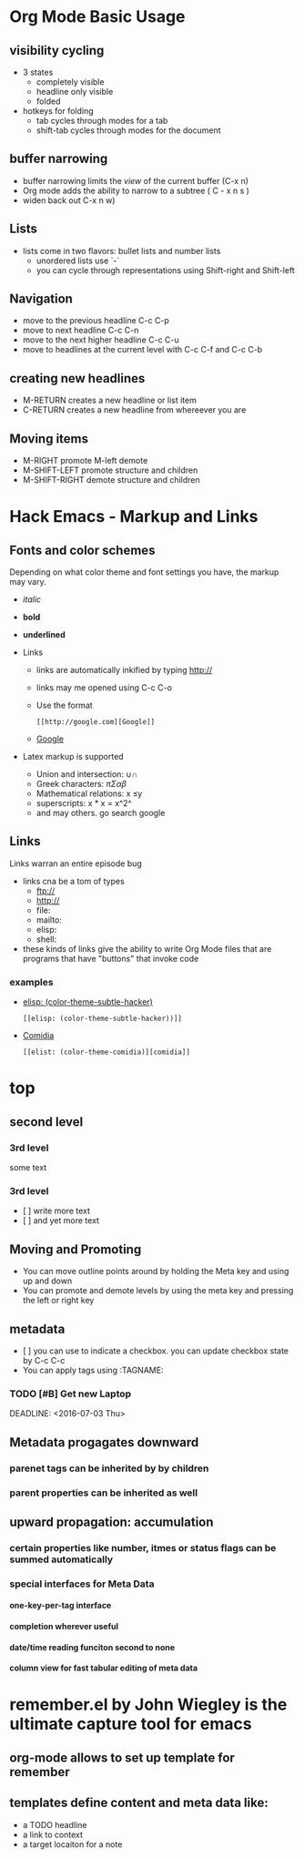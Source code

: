 Org Mode Basic Usage
====================

visibility cycling
------------------

-   3 states
    -   completely visible
    -   headline only visible
    -   folded
-   hotkeys for folding
    -   tab cycles through modes for a tab
    -   shift-tab cycles through modes for the document

buffer narrowing
----------------

-   buffer narrowing limits the *view* of the current buffer (C-x n)
-   Org mode adds the ability to narrow to a subtree ( C - x n s )
-   widen back out C-x n w)

Lists
-----

-   lists come in two flavors: bullet lists and number lists
    -   unordered lists use \`-\`
    -   you can cycle through representations using Shift-right and
        Shift-left

Navigation
----------

-   move to the previous headline C-c C-p
-   move to next headline C-c C-n
-   move to the next higher headline C-c C-u
-   move to headlines at the current level with C-c C-f and C-c C-b

creating new headlines
----------------------

-   M-RETURN creates a new headline or list item
-   C-RETURN creates a new headline from whereever you are

Moving items
------------

-   M-RIGHT promote M-left demote
-   M-SHIFT-LEFT promote structure and children
-   M-SHIFT-RIGHT demote structure and children

Hack Emacs - Markup and Links
=============================

Fonts and color schemes
-----------------------

Depending on what color theme and font settings you have, the markup may
vary.

-   *italic*
-   **bold**
-   **underlined**
-   Links
    -   links are automatically inkified by typing <http://>
    -   links may me opened using C-c C-o
    -   Use the format

        ``` {.example}
        [[http://google.com][Google]]
        ```

    -   [Google](http://www.google.com)

-   Latex markup is supported
    -   Union and intersection: ∪∩
    -   Greek characters: *πΣαβ*
    -   Mathematical relations: x ≤y
    -   superscripts: x \* x = x^2^
    -   and may others. go search google

Links
-----

Links warran an entire episode bug

-   links cna be a tom of types
    -   <ftp://>
    -   <http://>
    -   file:
    -   mailto:
    -   elisp:
    -   shell:
-   these kinds of links give the ability to write Org Mode files that
    are programs that have "buttons" that invoke code

### examples

-   [elisp: (color-theme-subtle-hacker)](elisp: (color-theme-subtle-hacker))

    ``` {.example}
    [[elisp: (color-theme-subtle-hacker))]]
    ```

-   [Comidia](elisp:(color-theme-comidia))

    ``` {.example}
    [[elist: (color-theme-comidia)][comidia]] 
    ```

top
===

second level
------------

### 3rd level

some text

### 3rd level

-   \[ \] write more text
-   \[ \] and yet more text

Moving and Promoting
--------------------

-   You can move outline points around by holding the Meta key and using
    up and down
-   You can promote and demote levels by using the meta key and pressing
    the left or right key

metadata
--------

-   \[ \] you can use to indicate a checkbox. you can update checkbox
    state by C-c C-c
-   You can apply tags using :TAGNAME:

### TODO \[\#B\] Get new Laptop<span class="tag" data-tag-name="buy"></span><span class="tag" data-tag-name="Frys"></span><span class="tag" data-tag-name="work"></span>

DEADLINE: &lt;2016-07-03 Thu&gt;

Metadata progagates downward
----------------------------

### parenet tags can be inherited by by children

### parent properties can be inherited as well

upward propagation: accumulation
--------------------------------

### certain properties like number, itmes or status flags can be summed automatically

### special interfaces for Meta Data

#### one-key-per-tag interface

#### completion wherever useful

#### date/time reading funciton second to none

#### column view for fast tabular editing of meta data

remember.el by John Wiegley is the ultimate capture tool for emacs
==================================================================

org-mode allows to set up template for remember
-----------------------------------------------

templates define content and meta data like:
--------------------------------------------

-   a TODO headline
-   a link to context
-   a target locaiton for a note

